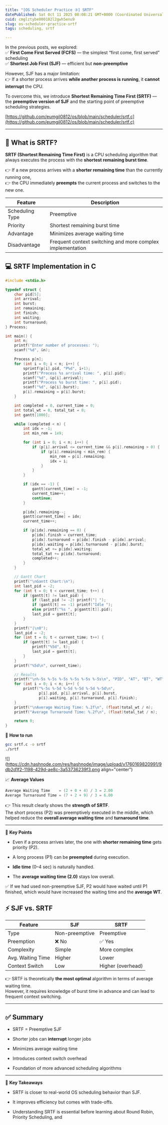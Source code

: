 ```yaml
---
title: "[OS Scheduler Practice ③] SRTF"
datePublished: Sat Oct 11 2025 08:08:21 GMT+0000 (Coordinated Universal Time)
cuid: cmglztybe000102l2gwh5enu9
slug: os-scheduler-practice-srtf
tags: scheduling, srtf

---
```


In the previous posts, we explored:  
✅ **First Come First Served (FCFS)** — the simplest “first come, first served” scheduling  
✅ **Shortest Job First (SJF)** — efficient but **non-preemptive**

However, SJF has a major limitation:  
👉 If a shorter process arrives **while another process is running**, it **cannot interrupt** the CPU.

To overcome this, we introduce **Shortest Remaining Time First (SRTF)** — the **preemptive version of SJF** and the starting point of preemptive scheduling strategies.

[https://github.com/eumgil0812/os/blob/main/scheduler/srtf.c](https://github.com/eumgil0812/os/blob/main/scheduler/srtf.c)

---

## 🧠 What is SRTF?

**SRTF (Shortest Remaining Time First)** is a CPU scheduling algorithm that always executes the process with the **shortest remaining burst time**.

👉 If a new process arrives with a **shorter remaining time** than the currently running one,  
👉 the CPU immediately **preempts** the current process and switches to the new one.

| Feature | Description |
| --- | --- |
| Scheduling Type | Preemptive |
| Priority | Shortest remaining burst time |
| Advantage | Minimizes average waiting time |
| Disadvantage | Frequent context switching and more complex implementation |

## 💻 SRTF Implementation in C

```c
#include <stdio.h>

typedef struct {
    char pid[5];
    int arrival;
    int burst;
    int remaining;
    int finish;
    int waiting;
    int turnaround;
} Process;

int main() {
    int n;
    printf("Enter number of processes: ");
    scanf("%d", &n);

    Process p[n];
    for (int i = 0; i < n; i++) {
        sprintf(p[i].pid, "P%d", i+1);
        printf("Process %s arrival time: ", p[i].pid);
        scanf("%d", &p[i].arrival);
        printf("Process %s burst time: ", p[i].pid);
        scanf("%d", &p[i].burst);
        p[i].remaining = p[i].burst;
    }

    int completed = 0, current_time = 0;
    int total_wt = 0, total_tat = 0;
    int gantt[1000];

    while (completed < n) {
        int idx = -1;
        int min_rem = 1e9;

        for (int i = 0; i < n; i++) {
            if (p[i].arrival <= current_time && p[i].remaining > 0) {
                if (p[i].remaining < min_rem) {
                    min_rem = p[i].remaining;
                    idx = i;
                }
            }
        }

        if (idx == -1) {
            gantt[current_time] = -1;
            current_time++;
            continue;
        }

        p[idx].remaining--;
        gantt[current_time] = idx;
        current_time++;

        if (p[idx].remaining == 0) {
            p[idx].finish = current_time;
            p[idx].turnaround = p[idx].finish - p[idx].arrival;
            p[idx].waiting = p[idx].turnaround - p[idx].burst;
            total_wt += p[idx].waiting;
            total_tat += p[idx].turnaround;
            completed++;
        }
    }

    // Gantt Chart
    printf("\nGantt Chart:\n");
    int last_pid = -2;
    for (int t = 0; t < current_time; t++) {
        if (gantt[t] != last_pid) {
            if (last_pid != -2) printf("| ");
            if (gantt[t] == -1) printf("Idle ");
            else printf("%s ", p[gantt[t]].pid);
            last_pid = gantt[t];
        }
    }
    printf("|\n0");
    last_pid = -2;
    for (int t = 0; t < current_time; t++) {
        if (gantt[t] != last_pid) {
            printf("%5d", t);
            last_pid = gantt[t];
        }
    }
    printf("%5d\n", current_time);

    // Results
    printf("\n%-5s %-5s %-5s %-5s %-5s %-5s\n", "PID", "AT", "BT", "WT", "TAT", "FT");
    for (int i = 0; i < n; i++) {
        printf("%-5s %-5d %-5d %-5d %-5d %-5d\n",
               p[i].pid, p[i].arrival, p[i].burst,
               p[i].waiting, p[i].turnaround, p[i].finish);
    }
    printf("\nAverage Waiting Time: %.2f\n", (float)total_wt / n);
    printf("Average Turnaround Time: %.2f\n", (float)total_tat / n);

    return 0;
}
```

🧪 **How to run**

```bash
gcc srtf.c -o srtf
./srtf
```

![](https://cdn.hashnode.com/res/hashnode/image/upload/v1760169820991/9db2d1f2-1198-429d-ae8c-3a53736239f3.png align="center")

📈 **Average Values**

```c
Average Waiting Time    = (2 + 0 + 4) / 3 = 2.00  
Average Turnaround Time = (7 + 2 + 9) / 3 = 6.00
```

👉 This result clearly shows the **strength of SRTF**.  
The short process (P2) was preemptively executed in the middle, which helped reduce the **overall average waiting time** and **turnaround time**.

---

🧠 **Key Points**

* Even if a process arrives later, the one with **shorter remaining time** gets priority (P2).
    
* A long process (P1) can be **preempted** during execution.
    
* **Idle time** (0–4 sec) is naturally handled.
    
* The **average waiting time (2.0)** stays low overall.
    

✅ If we had used non-preemptive SJF, P2 would have waited until P1 finished, which would have increased the waiting time and the **average WT**.

## ⚡ SJF vs. SRTF

| Feature | SJF | SRTF |
| --- | --- | --- |
| Type | Non-preemptive | Preemptive |
| Preemption | ❌ No | ✅ Yes |
| Complexity | Simple | More complex |
| Avg. Waiting Time | Higher | Lower |
| Context Switch | Low | Higher (overhead) |

👉 SRTF is theoretically **the most optimal** algorithm in terms of average waiting time.  
However, it requires knowledge of burst time in advance and can lead to frequent context switching.

---

## ✅ Summary

* SRTF = Preemptive SJF
    
* Shorter jobs can **interrupt** longer jobs
    
* Minimizes average waiting time
    
* Introduces context switch overhead
    
* Foundation of more advanced scheduling algorithms
    

---

📝 **Key Takeaways**

* SRTF is closer to real-world OS scheduling behavior than SJF.
    
* It improves efficiency but comes with trade-offs.
    
* Understanding SRTF is essential before learning about Round Robin, Priority Scheduling, and